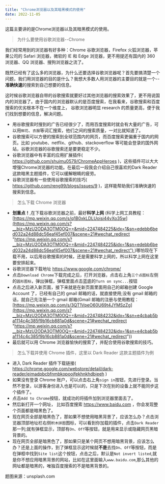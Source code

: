 ```yaml
---
title: "Chrome浏览器以及其暗黑模式的使用"
date: 2022-11-05
---
```



这篇主要讲的是Chrome浏览器以及其暗黑模式的使用。

<blockquote class="blockquote">为什么要使用谷歌浏览器--Chrome</blockquote>

我们经常用到的浏览器有好多种：Chrome 谷歌浏览器，Firefox 火狐浏览器，苹果公司的 Safari 浏览器，微软的 IE 和 Edge 浏览器，更不用提还有国内的 360 浏览器、QQ 浏览器、搜狗浏览器之流了。

既然已经有了这么多的浏览器，为什么还要选择谷歌浏览器呢？首先要搞清楚一个问题，我们用浏览器的目的是什么？我想大多数人用浏览器的主要目的就是一个--**准确快速**的搜索到自己想要的信息。

这时候谷歌浏览器自带的谷歌搜索就要好过其他浏览器的搜索效果了，更不用说国内的浏览器了。由于国内的浏览器默认的是百度搜索，在我看来，谷歌搜索和百度搜索的优劣根本不在一个维度上， 谷歌浏览器明显 research 的质量更高，便于我们找到想要的信息，解决问题。

- 用谷歌搜索时搜到的广告已经很少了，而用百度搜索时就会有大量的广告，可以用`鲜花`、`衣服`等词汇搜索，他们之间的搜索质量，一对比就知道了。
- 谷歌搜索可以方便的搜索到全球范围内的网页，而百度搜索更偏重于国内的网页。比如 youtube、netflix、github、stackoverflow 等可能会登录的国外网站，谷歌浏览器的谷歌搜索还是要更稳定不少。
- 谷歌浏览器中有丰富的应用扩展插件( https://github.com/shuimu0579/ChromeAppHeroes )，这些插件可以大大增强Chrome浏览器的功能。在最后一段我会介绍自己很喜欢的Dark Reader 这款暗黑主题插件，它可以缓解眼睛的疲劳。
- 谷歌浏览器有一些使用谷歌搜索的技巧( https://github.com/reng99/blogs/issues/9 )，这样能帮助我们准确快速的搜索到信息。

<blockquote class="blockquote">怎么下载 Chrome 浏览器</blockquote>

- **划重点！**,在下载谷歌浏览器之前，最好**科学上网** (科学上网工具教程：[https://mp.weixin.qq.com/s/q1B0xkLDLUoisi44vXo35w](https://mp.weixin.qq.com/s?__biz=MzU2ODA3OTM0OQ==&mid=2247484225&idx=1&sn=edebb6bed032a24d88dc56eaf45ef007&scene=21#wechat_redirect "https://mp.weixin.qq.com/s?__biz=MzU2ODA3OTM0OQ==&mid=2247484225&idx=1&sn=edebb6bed032a24d88dc56eaf45ef007&scene=21#wechat_redirect") )哪怕现在下载不用，以后用谷歌搜索的时候，还是需要科学上网的，所以科学上网在这里要安排起来。
- 谷歌浏览器下载地址 https://www.google.com/chrome/
- 点击`Download Chrome`下载完成之后，打开浏览器，点击右上角`三个点图标`左侧的`圆形图标`，弹出弹框，弹框里面点击蓝底的`Turn on sync...`按钮
- 点击之后进入新页面，接下来就是在新页面里面用自己的邮箱创建 Google Account 了，已经有自己的 gmail 邮箱的话，就直接使用;没有 gmail 邮箱的话，就自己先注册一个 gmail 邮箱(Gmail 邮箱的注册与使用教程：[https://mp.weixin.qq.com/s/3QT1VpeO60U69t4JYMSzZg](https://mp.weixin.qq.com/s?__biz=MzU2ODA3OTM0OQ==&mid=2247484232&idx=1&sn=e4cbab5ba1114c4c385f9b16cb881a0d&scene=21#wechat_redirect "https://mp.weixin.qq.com/s?__biz=MzU2ODA3OTM0OQ==&mid=2247484232&idx=1&sn=e4cbab5ba1114c4c385f9b16cb881a0d&scene=21#wechat_redirect"))
- 最后就可以用 Chrome 浏览器愉快的搜索了，并配合使用谷歌搜索的技巧。

<blockquote class="blockquote">怎么下载并使用 Chrome 插件，这里以 Dark Reader 这款主题插件为例</blockquote>

- 进入 Dark Reader 插件下载链接( https://chrome.google.com/webstore/detail/dark-reader/eimadpbcbfnmbkopoojfekhnkhdbieeh )
- 如果没有登录 Chrome 账户，可以点击右上角`sign in`按钮，先进行登录。当然不登录，以游客身份进入也是可以的，只是下次在别的设备上就不能同步这个插件了。
- 点击`Add to Chrome`按钮，就成功的将插件加到浏览器里面去了。
- 然后新打开一个网址， 比如百度搜索 https://www.baidu.com ，你会发现整个页面都是暗黑色了。
- 现在网页全部是暗黑色了，那如果不想使用暗黑背景了，应该怎么办？点击浏览器顶部地址栏右侧`积木拼图`图标，可以看到你加载的插件，点击`Dark Reader`那一列;就有弹框显示，顶部有`On`、`Off`等按钮，就是用来显示或隐藏网页黑暗背景的。
- 现在网页全部是暗黑色了，那如果只是某个网页不想用暗黑背景，应该怎么办？还是上面的操作，到了弹框显示这时候就**不是**去找`On`、`Off`等按钮，而是在弹框中找到`Site list`这个按钮，点击之后，默认是`Not invert listed`,就是你不想应用暗黑背景的网站，比如在这里面输入`www.baidu.com`,那么其他的网址都是暗黑的，唯独百度搜索的不是暗黑背景的。

题图来源：unsplash.com
